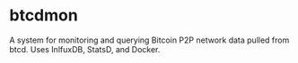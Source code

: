 btcdmon
=======

A system for monitoring and querying Bitcoin P2P network data pulled from btcd. Uses InlfuxDB, StatsD, and Docker.
